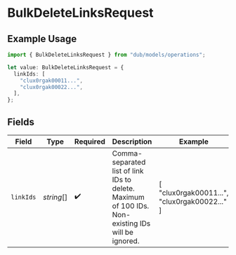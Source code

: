 # BulkDeleteLinksRequest

## Example Usage

```typescript
import { BulkDeleteLinksRequest } from "dub/models/operations";

let value: BulkDeleteLinksRequest = {
  linkIds: [
    "clux0rgak00011...",
    "clux0rgak00022...",
  ],
};
```

## Fields

| Field                                                                                             | Type                                                                                              | Required                                                                                          | Description                                                                                       | Example                                                                                           |
| ------------------------------------------------------------------------------------------------- | ------------------------------------------------------------------------------------------------- | ------------------------------------------------------------------------------------------------- | ------------------------------------------------------------------------------------------------- | ------------------------------------------------------------------------------------------------- |
| `linkIds`                                                                                         | *string*[]                                                                                        | :heavy_check_mark:                                                                                | Comma-separated list of link IDs to delete. Maximum of 100 IDs. Non-existing IDs will be ignored. | [<br/>"clux0rgak00011...",<br/>"clux0rgak00022..."<br/>]                                          |